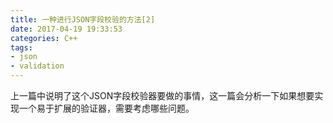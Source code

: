 ```yaml
---
title: 一种进行JSON字段校验的方法[2]
date: 2017-04-19 19:33:53
categories: C++
tags: 
- json
- validation
---
```


上一篇中说明了这个JSON字段校验器要做的事情，这一篇会分析一下如果想要实现一个易于扩展的验证器，需要考虑哪些问题。

<!--more-->



